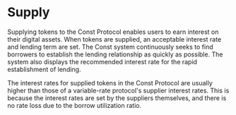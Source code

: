 # Supply

Supplying tokens to the Const Protocol enables users to earn interest on their digital assets. When tokens are supplied, an acceptable interest rate and lending term are set. The Const system continuously seeks to find borrowers to establish the lending relationship as quickly as possible. The system also displays the recommended interest rate for the rapid establishment of lending.

The interest rates for supplied tokens in the Const Protocol are usually higher than those of a variable-rate protocol's supplier interest rates. This is because the interest rates are set by the suppliers themselves, and there is no rate loss due to the borrow utilization ratio.
